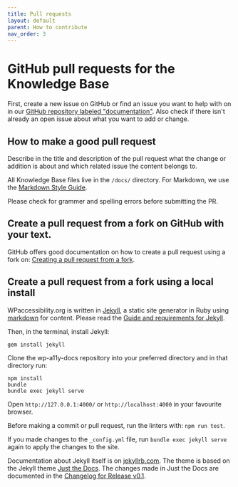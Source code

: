 ```yaml
---
title: Pull requests
layout: default
parent: How to contribute
nav_order: 3
---
```


# GitHub pull requests for the Knowledge Base

First, create a new issue on GitHub or find an issue you want to help with on in our [GitHub repository labeled "documentation"](https://github.com/wpaccessibility/wp-a11y-docs/issues?q=is%3Aissue%20state%3Aopen%20label%3Adocumentation). Also check if there isn't already an open issue about what you want to add or change.

## How to make a good pull request

Describe in the title and description of the pull request what the change or addition is about and which related issue the content belongs to.

All Knowledge Base files live in the `/docs/` directory. For Markdown, we use the [Markdown Style Guide](https://developer.wordpress.org/coding-standards/styleguide/).

Please check for grammer and spelling errors before submitting the PR. 

## Create a pull request from a fork on GitHub with your text.

GitHub offers good documentation on how to create a pull request using a fork on: [Creating a pull request from a fork](https://docs.github.com/en/pull-requests/collaborating-with-pull-requests/proposing-changes-to-your-work-with-pull-requests/creating-a-pull-request-from-a-fork).

## Create a pull request from a fork using a local install

WPaccessibility.org is written in [Jekyll](https://jekyllrb.com), a static site generator in Ruby using [markdown](https://www.markdownguide.org/) for content. 
Please read the [Guide and requirements for Jekyll](https://jekyllrb.com/docs/installation/#requirements).

Then, in the terminal, install Jekyll:
```
gem install jekyll
```

Clone the wp-a11y-docs repository into your preferred directory and in that directory run:
```
npm install
bundle
bundle exec jekyll serve 
```

Open `http://127.0.0.1:4000/` or `http://localhost:4000` in your favourite browser.

Before making a commit or pull request, run the linters with: `npm run test`.

If you made changes to the `_config.yml` file, run `bundle exec jekyll serve` again to apply the changes to the site.

Documentation about Jekyll itself is on [jekyllrb.com](https://jekyllrb.com/docs/). The theme is based on the Jekyll theme [Just the Docs](https://just-the-docs.com/). The changes made in Just the Docs are documented in the [Changelog for Release v0.1](/CHANGELOG/#release-v01).
